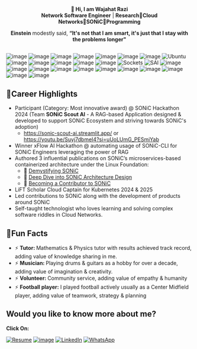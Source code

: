 <p align="center">
  <strong>👋 Hi, I am Wajahat Razi</strong><br>
  <strong>Network Software Engineer</strong> | <strong>Research</strong>🔹<strong>Cloud Networks</strong>🔹<strong>SONiC</strong>🔹<strong>Programming</strong><br>
</p>

<p align="center">
  <strong>Einstein</strong> modestly said, <strong>“It's not that I am smart, it's just that I stay with the problems longer"</strong>
</p>

##

![image](https://img.shields.io/badge/C%2B%2B-00599C?style=for-the-badge&logo=c%2B%2B&logoColor=white)
![image](https://img.shields.io/badge/Python-FFD43B?style=for-the-badge&logo=python&logoColor=blue)
![image](https://img.shields.io/badge/Open_Source-FF9900?style=for-the-badge&logo=Opensource&logoColor=white)
![image](https://img.shields.io/badge/Object_Oriented_Programming-792DE4?style=for-the-badge&logo=Object_Oriented_Programming&logoColor=white)
![image](https://img.shields.io/badge/Bash-92003B?style=for-the-badge&logo=Bash&logoColor=white)
![image](https://img.shields.io/badge/Prompt_Engineering-2088FF?style=for-the-badge&logo=PromptEngineering&logoColor=white)
![image](https://img.shields.io/badge/SONiC-13BEF9?style=for-the-badge&logo=SONiC&logoColor=white)
![Ubuntu](https://img.shields.io/badge/Ubuntu-E95420?style=for-the-badge&logo=ubuntu&logoColor=white)
![image](https://img.shields.io/badge/Linux-FCC624?style=for-the-badge&logo=linux&logoColor=black)
![image](https://img.shields.io/badge/Open_Networking-0080FF?style=for-the-badge&logo=OpenNetworking&logoColor=white)
![image](https://img.shields.io/badge/Software_Defined_Networks-A81D33?style=for-the-badge&logo=SoftwareDefinedNetworks&logoColor=white)
![image](https://img.shields.io/badge/Routing_and_Switching-74aa9c?style=for-the-badge&logo=Routing_and_Switching&logoColor=white)
![image](https://img.shields.io/badge/Distributed_Systems-161637?style=for-the-badge&logo=Distributed_Systems&logoColor=00e5ff)
![Sockets](https://img.shields.io/badge/Sockets-4A4A55?style=for-the-badge&logo=Sockets&logoColor=FF3E00)
![SAI](https://img.shields.io/badge/Switch_Abstraction_Interface-f3ffbd?style=for-the-badge&logo=Switch_Abstraction_Interface&logoColor=40B3D8)
![image](https://img.shields.io/badge/GNS3-23B258?style=for-the-badge&logo=GNS3&logoColor=white)
![image](https://img.shields.io/badge/Cisco_Packet_Tracer-1BA0D7?style=for-the-badge&logo=Cisco_Packet_Tracer&logoColor=white)
![image](https://img.shields.io/badge/NVIDIA-Air-76B900?style=for-the-badge&logo=nvidia&logoColor=white)
![image](https://img.shields.io/badge/GIT-E44C30?style=for-the-badge&logo=git&logoColor=white)
![image](https://img.shields.io/badge/Hypervisors-DD0B78?style=for-the-badge&logo=Hypervisors&logoColor=white)
![image](https://img.shields.io/badge/Containerization-2CA5E0?style=for-the-badge&logo=Containerization&logoColor=white)
![image](https://img.shields.io/badge/Orchestration-3069DE?style=for-the-badge&logo=Orchestration&logoColor=white)
![image](https://img.shields.io/badge/CI_CD-2088FF?style=for-the-badge&logo=CI_CD&logoColor=white)
![image](https://img.shields.io/badge/Virtualization-231f20?style=for-the-badge&logo=Virtualization&logoColor=white)
![image](https://img.shields.io/badge/Operating_System-E95420?style=for-the-badge&logo=OS&logoColor=white)
![image](https://img.shields.io/badge/Arduino-00979D?style=for-the-badge&logo=Arduino&logoColor=white)

## 🔹Career Highlights

- Participant (Category: Most innovative award) @ SONiC Hackathon 2024 (Team <strong>SONiC Scout AI</strong> - A RAG-based Application designed & developed to support SONiC Ecosystem and striving towards SONiC's adoption)
  - https://sonic-scout-ai.streamlit.app/ or https://youtu.be/Suyj7dbmeI4?si=uUoLUmG_PESmiYab
- Winner xFlow AI Hackathon @ automating usage of SONiC-CLI for SONiC Engineers leveraging the power of RAG 
- Authored 3 influential publications on SONiC’s microservices-based containerized architecture under the Linux Foundation:
  - 🔗 [Demystifying SONiC](https://sonicfoundation.dev/demystifying-sonic-its-importance-in-modern-data-centers/)
  - 🔗 [Deep Dive into SONiC Architecture Design](https://sonicfoundation.dev/deep-dive-into-sonic-architecture-design/)
  - 🔗 [Becoming a Contributor to SONiC](https://sonicfoundation.dev/becoming-a-contributor-to-sonic/)
- LiFT Scholar Cloud Captain for Kubernetes 2024 & 2025
- Led contributions to SONiC along with the development of products around SONiC
- Self-taught technologist who loves learning and solving complex software riddles in Cloud Networks.


## 🔹Fun Facts

- ⚡ <strong>Tutor: </strong> Mathematics & Physics tutor with results achieved track record, adding value of knowledge sharing in me.
- ⚡ <strong>Musician: </strong> Playing drums & guitars as a hobby for over a decade, adding value of imagination & creativity.
- ⚡ <strong>Volunteer: </strong> Community service, adding value of empathy & humanity
- ⚡ <strong>Football player:</strong> I played football actively usually as a Center Midfield player, adding value of teamwork, strategy & planning


## Would you like to know more about me?

<strong>Click On:</strong>

[![Resume](https://img.shields.io/badge/RESUME-1E90FF?style=for-the-badge&logoColor=white&labelColor=white)](https://github.com/wajahatrazi/resume)
[![image](https://img.shields.io/badge/Gmail-D14836?style=for-the-badge&logo=gmail&logoColor=white)](mailto:wajahat37@gmail.com)
[![LinkedIn](https://img.shields.io/badge/LinkedIn-0077B5?style=for-the-badge&logo=linkedin&logoColor=white)](https://linkedin.com/in/wajahatrazimalik77)
[![WhatsApp](https://img.shields.io/badge/WhatsApp-25D366?style=for-the-badge&logo=WhatsApp&logoColor=white)](https://api.whatsapp.com/send/?phone=%2B923244677444&text&type=phone_number&app_absent=0)
